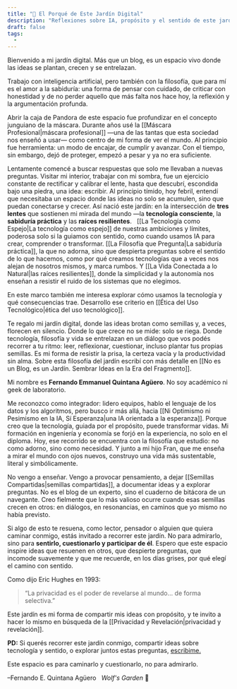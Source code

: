 ```yaml
---
title: "🌱 El Porqué de Este Jardín Digital"
description: "Reflexiones sobre IA, propósito y el sentido de este jardín digital."
draft: false
tags:
  -
---
```

Bienvenido a mi jardín digital. Más que un blog, es un espacio vivo donde las ideas se plantan, crecen y se entrelazan.

Trabajo con inteligencia artificial, pero también con la filosofía, que para mí es el amor a la sabiduría: una forma de pensar con cuidado, de criticar con honestidad y de no perder aquello que más falta nos hace hoy, la reflexión y la argumentación profunda.

Abrir la caja de Pandora de este espacio fue profundizar en el concepto junguiano de la máscara. Durante años usé la [[Máscara Profesional|máscara profesional]] —una de las tantas que esta sociedad nos enseñó a usar— como centro de mi forma de ver el mundo. Al principio fue herramienta: un modo de encajar, de cumplir y avanzar. Con el tiempo, sin embargo, dejó de proteger, empezó a pesar y ya no era suficiente.

Lentamente comencé a buscar respuestas que solo me llevaban a nuevas preguntas. Visitar mi interior, trabajar con mi sombra, fue un ejercicio constante de rectificar y calibrar el lente, hasta que descubrí, escondida bajo una piedra, una idea: escribir. Al principio tímido, hoy febril, entendí que necesitaba un espacio donde las ideas no solo se acumulen, sino que puedan conectarse y crecer. Así nació este jardín: en la intersección de **tres lentes** que sostienen mi mirada del mundo —la **tecnología consciente**, la **sabiduría práctica** y las **raíces resilientes**.  
[[La Tecnología como Espejo|La tecnología como espejo]] de nuestras ambiciones y límites, poderosa solo si la guiamos con sentido, como cuando usamos IA para crear, comprender o transformar.
[[La Filosofía que Pregunta|La sabiduría práctica]], la que no adorna, sino que despierta preguntas sobre el sentido de lo que hacemos, como por qué creamos tecnologías que a veces nos alejan de nosotros mismos, y marca rumbos.
Y [[La Vida Conectada a lo Natural|las raíces resilientes]], donde la simplicidad y la autonomía nos enseñan a resistir el ruido de los sistemas que no elegimos.

En este marco también me interesa explorar cómo usamos la tecnología y qué consecuencias trae. Desarrollo ese criterio en [[Ética del Uso Tecnológico|ética del uso tecnológico]].

Te regalo mi jardín digital, donde las ideas brotan como semillas y, a veces, florecen en silencio. Donde lo que crece no se mide: solo se riega. Donde tecnología, filosofía y vida se entrelazan en un diálogo que vos podés recorrer a tu ritmo: leer, reflexionar, cuestionar, incluso plantar tus propias semillas. Es mi forma de resistir la prisa, la certeza vacía y la productividad sin alma. Sobre esta filosofía del jardín escribí con más detalle en [[No es un Blog, es un Jardín. Sembrar Ideas en la Era del Fragmento]].

Mi nombre es **Fernando Emmanuel Quintana Agüero**.
No soy académico ni geek de laboratorio.

Me reconozco como integrador: lidero equipos, hablo el lenguaje de los datos y los algoritmos, pero busco ir más allá, hacia [[Ni Optimismo ni Pesimismo en la IA, Sí Esperanza|una IA orientada a la esperanza]]. Porque creo que la tecnología, guiada por el propósito, puede transformar vidas. Mi formación en ingeniería y economía se forjó en la experiencia, no solo en el diploma. Hoy, ese recorrido se encuentra con la filosofía que estudio: no como adorno, sino como necesidad. Y junto a mi hijo Fran, que me enseña a mirar el mundo con ojos nuevos, construyo una vida más sustentable, literal y simbólicamente.

No vengo a enseñar. Vengo a provocar pensamiento, a dejar [[Semillas Compartidas|semillas compartidas]], a documentar ideas y a explorar preguntas. No es el blog de un experto, sino el cuaderno de bitácora de un navegante. Creo fielmente que lo más valioso ocurre cuando esas semillas crecen en otros: en diálogos, en resonancias, en caminos que yo mismo no había previsto.

Si algo de esto te resuena, como lector, pensador o alguien que quiera caminar conmigo, estás invitado a recorrer este jardín. No para admirarlo, sino para **sentirlo, cuestionarlo y participar de él**. Espero que este espacio inspire ideas que resuenen en otros, que despierte preguntas, que incomode suavemente y que me recuerde, en los días grises, por qué elegí el camino con sentido.

Como dijo Eric Hughes en 1993:
> “La privacidad es el poder de revelarse al mundo… de forma selectiva.”  

Este jardín es mi forma de compartir mis ideas con propósito, y te invito a hacer lo mismo en búsqueda de la [[Privacidad y Revelación|privacidad y revelación]].

**PD:** Si querés recorrer este jardín conmigo, compartir ideas sobre tecnología y sentido, o explorar juntos estas preguntas, [escribime.](mailto:fernandoequintana@icloud.com)

Este espacio es para caminarlo y cuestionarlo, no para admirarlo.

–Fernando E. Quintana Agüero  
*Wolf's Garden* 🐺